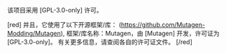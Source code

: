 该项目采用 [GPL-3.0-only] 许可。

[red]
并且，它使用了以下开源框架/库：
(https://github.com/Mutagen-Modding/Mutagen),
框架/库名称：Mutagen，由 [Mutagen] 开发，许可证为 [GPL-3.0-only]。
有关更多信息，请查阅各自的许可证文件。
[/red]
